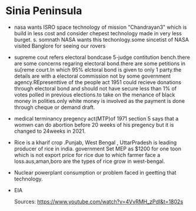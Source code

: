 <h1>Sinia Peninsula</h1>

* nasa wants ISRO space technology of mission "Chandrayan3" which is build in less cost and consider chepest technology made in very less burget. s. somnath NASA wants 
this techonlogy.some sincetist of NASA visited Banglore for seeing our rovers
* supreme cout refers electoral bondcase 5-judge contitution bench.there are some concerns regaring electoral bond.there are some petitions in su[reme court.In which
95% elctoral bond is given to only 1 party.the details are with a electoral commission not by some government agency.REpresenttive of the people act 1951 could recieve
donations through electoral bond and should not have secure less than 1% of votes polled in previous elections.to take on the menance of black money in polities.only 
white money is involved as the payment is done through cheque or demand draft.
* medical terminancy pregency act(MTP)of 1971 section 5 says that a womwn can do abortion before 20 weeks of his pregency but it is changed to 24weeks in 2021.  
* Rice is a kharif crop .Punjab, West Bengal , UttarPradesh is leading producer of rice in india. government Set MEP as $1200 for one toon which is not export price for rice due to which farmer face a loss.aus,aman,boro are the types of rice grow in west-bengal.
* Nuclear powerplant consumption or problem faced in geetting that technology.
* EIA
  
  Sources:
  https://www.youtube.com/watch?v=4VvRMH_zPdI&t=1802s
